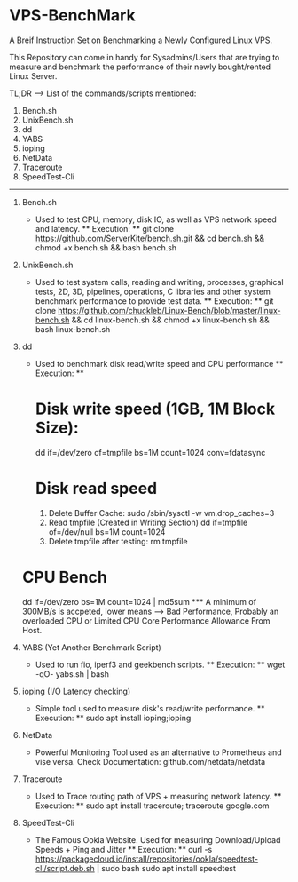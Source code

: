 # VPS-BenchMark
A Breif Instruction Set on Benchmarking a Newly Configured Linux VPS.

This Repository can come in handy for Sysadmins/Users that are trying to measure and benchmark the performance of their newly bought/rented Linux Server.

TL;DR -->
List of the commands/scripts mentioned:
 1. Bench.sh
 2. UnixBench.sh
 3. dd
 4. YABS
 5. ioping
 6. NetData
 7. Traceroute
 8. SpeedTest-Cli

----
1. Bench.sh
   - Used to test CPU, memory, disk IO, as well as VPS network speed and latency.
     ** Execution: **
     git clone https://github.com/ServerKite/bench.sh.git && cd bench.sh && chmod +x bench.sh && bash bench.sh

     

2. UnixBench.sh
   - Used to test system calls, reading and writing, processes, graphical tests, 2D, 3D, pipelines, operations, C libraries and other system benchmark performance to provide test data.
     ** Execution: **
     git clone https://github.com/chuckleb/Linux-Bench/blob/master/linux-bench.sh && cd linux-bench.sh && chmod +x linux-bench.sh && bash linux-bench.sh

     

3. dd
   - Used to benchmark disk read/write speed and CPU performance
     ** Execution: **
     # Disk write speed (1GB, 1M Block Size):
     dd if=/dev/zero of=tmpfile bs=1M count=1024 conv=fdatasync

     # Disk read speed
     1. Delete Buffer Cache:
        sudo /sbin/sysctl -w vm.drop_caches=3
     2. Read tmpfile (Created in Writing Section)
        dd if=tmpfile of=/dev/null bs=1M count=1024
     3. Delete tmpfile after testing:
        rm tmpfile
    # CPU Bench
    dd if=/dev/zero bs=1M count=1024 | md5sum
    *** A minimum of 300MB/s is accpeted, lower means --> Bad Performance, Probably an overloaded CPU or Limited CPU Core Performance Allowance From Host.
   


4. YABS (Yet Another Benchmark Script)
   - Used to run fio, iperf3 and geekbench scripts.
     ** Execution: **
     wget -qO- yabs.sh | bash


5. ioping (I/O Latency checking)
   - Simple tool used to measure disk's read/write performance.
     ** Execution: **
     sudo apt install ioping;ioping


6. NetData
   - Powerful Monitoring Tool used as an alternative to Prometheus and vise versa.
     Check Documentation: github.com/netdata/netdata


7. Traceroute
   - Used to Trace routing path of VPS + measuring network latency.
     ** Execution: **
     sudo apt install traceroute; traceroute google.com


8. SpeedTest-Cli
   - The Famous Ookla Website. Used for measuring Download/Upload Speeds + Ping and Jitter
     ** Execution: **
     curl -s https://packagecloud.io/install/repositories/ookla/speedtest-cli/script.deb.sh | sudo bash
     sudo apt install speedtest
